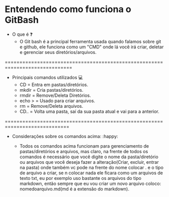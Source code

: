 # Entendendo como funciona o GitBash

* O que é :question:
  * O Git bash é a principal ferramenta usada quando falamos sobre git e github, ele funciona como um "CMD" onde lá você irá criar, deletar e gerenciar seus diretórios/arquivos.

=============================================================================

* Principais comandos utilizados :computer:
  * CD = Entra em pastas/diretórios. 
  * mkdir = Cria pastas/diretórios.
  * rmdir = Remove/Deleta Diretórios.
  * echo > = Usado para criar arquivos.
  * rm = Remove/Deleta arquivos.
  * CD.. = Volta uma pasta, saí da sua pasta atual e vai para a anterior.

============================================================================

* Considerações sobre os comandos acima: :happy: 

  * Todos os comandos acima funcionam para gerenciamento de pastas/diretórios e arquivos, mas claro, na frente de todos os comandos é necessário que você digite o nome da pasta/diretório ou arquivos que você deseja fazer a alteração(Criar, excluir, entrar na pasta) onde também vc pode na frente do nome colocar . e o tipo de arquivo a criar, se n colocar nada ele ficara como um arquivos de texto txt, eu por exemplo uso bastante os arquivos do tipo markdown, então sempre que eu vou criar um novo arquivo coloco: nomedoarquivo.md(md é a extensão do markdown).

  
